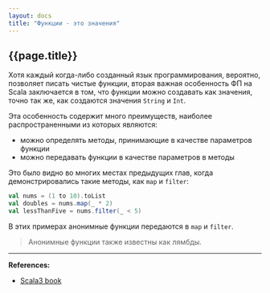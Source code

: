 ```yaml
---
layout: docs
title: "Функции - это значения"
---
```


## {{page.title}}

Хотя каждый когда-либо созданный язык программирования, вероятно, позволяет писать чистые функции, 
вторая важная особенность ФП на Scala заключается в том, что функции можно создавать как значения,
точно так же, как создаются значения `String` и `Int`.

Эта особенность содержит много преимуществ, наиболее распространенными из которых являются:
- можно определять методы, принимающие в качестве параметров функции 
- можно передавать функции в качестве параметров в методы

Это было видно во многих местах предыдущих глав, когда демонстрировались такие методы, как `map` и `filter`:

```scala mdoc
val nums = (1 to 10).toList
val doubles = nums.map(_ * 2)         
val lessThanFive = nums.filter(_ < 5) 
```

В этих примерах анонимные функции передаются в `map` и `filter`.

> Анонимные функции также известны как лямбды.





---

**References:**
- [Scala3 book](https://docs.scala-lang.org/scala3/book/fp-functions-are-values.html)
